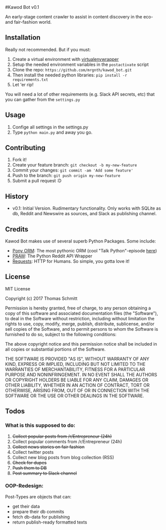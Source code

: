 #Kawod Bot v0.1

An early-stage content crawler to assist in content discovery in the eco- and fair-fashion world.

## Installation

Really not recommended. But if you must:

1. Create a virtual environment with [virtualenvwrapper](https://virtualenvwrapper.readthedocs.io/)
2. Setup the needed environment variables in the `postactivate` script
3. Clone the repo: `https://github.com/mrgnth/kawod_bot.git`
4. Then install the needed python libraries: `pip install -r requirements.txt`
5. Let 'er rip!

You will need a lot of other requirements (e.g. Slack API secrets, etc) that you can gather from the `settings.py`

## Usage

1. Confige all settings in the settings.py
2. Type `python main.py` and away you go.


## Contributing

1. Fork it!
2. Create your feature branch: `git checkout -b my-new-feature`
3. Commit your changes: `git commit -am 'Add some feature'`
4. Push to the branch: `git push origin my-new-feature`
5. Submit a pull request :D

## History

* v0.1: Initial Version. Rudimentary functionality. Only works with SQLite as db, Reddit and Newswire as sources, and Slack as publishing channel.

## Credits

Kawod Bot makes use of several superb Python Packages. Some include:
* [Pony ORM](https://ponyorm.com/): The most pythonic ORM (cool "Talk Python"-episode [here](https://talkpython.fm/episodes/show/87/ponyorm-the-most-pythonic-orm-yet))
* [PRAW](https://praw.readthedocs.io/): The Python Reddit API Wrapper
* [Requests](http://python-requests.org/): HTTP for Humans. So simple, you gotta love it!

## License

MIT License

Copyright (c) 2017 Thomas Schmitt

Permission is hereby granted, free of charge, to any person obtaining a copy
of this software and associated documentation files (the "Software"), to deal
in the Software without restriction, including without limitation the rights
to use, copy, modify, merge, publish, distribute, sublicense, and/or sell
copies of the Software, and to permit persons to whom the Software is
furnished to do so, subject to the following conditions:

The above copyright notice and this permission notice shall be included in all
copies or substantial portions of the Software.

THE SOFTWARE IS PROVIDED "AS IS", WITHOUT WARRANTY OF ANY KIND, EXPRESS OR
IMPLIED, INCLUDING BUT NOT LIMITED TO THE WARRANTIES OF MERCHANTABILITY,
FITNESS FOR A PARTICULAR PURPOSE AND NONINFRINGEMENT. IN NO EVENT SHALL THE
AUTHORS OR COPYRIGHT HOLDERS BE LIABLE FOR ANY CLAIM, DAMAGES OR OTHER
LIABILITY, WHETHER IN AN ACTION OF CONTRACT, TORT OR OTHERWISE, ARISING FROM,
OUT OF OR IN CONNECTION WITH THE SOFTWARE OR THE USE OR OTHER DEALINGS IN THE
SOFTWARE.


## Todos

### What is this supposed to do:

1. ~~Collect popular posts from /r/Entrepreneur (24h)~~
2. Collect popular comments from /r/Entrepreneur (24h)
3. ~~Collect news stories on fair fashion~~
4. Collect twitter posts
5. Collect new blog posts from blog collection (RSS)
6. ~~Check for dupes~~
7. ~~Push them to DB~~
8. ~~Post summary to Slack channel~~


### OOP-Redesign:

Post-Types are objects that can:

- get their data
- prepare their db commits
- fetch db-data for publishing
- return publish-ready formatted texts
